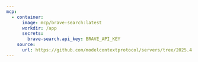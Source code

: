 ```yaml
---
mcp:
  - container:
      image: mcp/brave-search:latest
      workdir: /app
      secrets:
        brave-search.api_key: BRAVE_API_KEY
    source:
      url: https://github.com/modelcontextprotocol/servers/tree/2025.4.6
---
```

